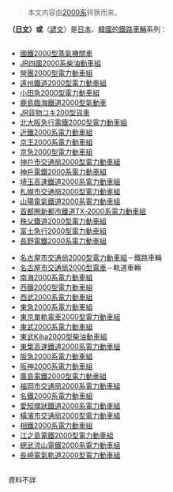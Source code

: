 > 本文内容由[2000系](https://zh.wikipedia.org/wiki/2000系)转换而来。


****（[日文](https://zh.wikipedia.org/wiki/日文 "wikilink")）或****（[諺文](../Page/諺文.md "wikilink")）是[日本](../Page/日本.md "wikilink")、[韓國的](https://zh.wikipedia.org/wiki/韓國 "wikilink")[鐵路車輛](../Page/鐵路車輛.md "wikilink")系列：

##

  - [國鐵2000型蒸氣機關車](https://zh.wikipedia.org/wiki/國鐵4500型蒸氣機關車#2000型 "wikilink")
  - [JR四國2000系柴油動車組](../Page/JR四國2000系柴油動車組.md "wikilink")
  - [營團2000型電力動車組](https://zh.wikipedia.org/wiki/營團2000型電力動車組 "wikilink")
  - [遠州鐵道2000型電力動車組](https://zh.wikipedia.org/wiki/遠州鐵道 "wikilink")
  - [小田急2000型電力動車組](https://zh.wikipedia.org/wiki/小田急2000型電力動車組 "wikilink")
  - [鹿島臨海鐵道2000型氣動車](https://zh.wikipedia.org/wiki/鹿島臨海鐵道 "wikilink")
  - [JR貨物コキ200型貨車](https://zh.wikipedia.org/wiki/JR貨物コキ200型貨車 "wikilink")
  - [北大阪急行電鐵2000型電力動車組](https://zh.wikipedia.org/wiki/北大阪急行電鐵2000型電力動車組 "wikilink")
  - [近鐵2000系電力動車組](https://zh.wikipedia.org/wiki/近鐵2000系電力動車組 "wikilink")
  - [京王2000系電力動車組](https://zh.wikipedia.org/wiki/京王2000系電力動車組 "wikilink")
  - [京急2000型電力動車組](https://zh.wikipedia.org/wiki/京急2000型電力動車組 "wikilink")
  - [神戶市交通局2000型電力動車組](https://zh.wikipedia.org/wiki/神戶市交通局2000型電力動車組 "wikilink")
  - [神戶電鐵2000系電力動車組](https://zh.wikipedia.org/wiki/神戶電鐵2000系電力動車組 "wikilink")
  - [埼玉高速鐵道2000系電力動車組](https://zh.wikipedia.org/wiki/埼玉高速鐵道2000系電力動車組 "wikilink")
  - [札幌市交通局2000型電力動車組](https://zh.wikipedia.org/wiki/札幌市交通局2000型電力動車組 "wikilink")
  - [山陽電氣鐵道2000系電力動車組](https://zh.wikipedia.org/wiki/山陽電氣鐵道2000系電力動車組 "wikilink")
  - [首都圈新都市鐵道TX-2000系電力動車組](https://zh.wikipedia.org/wiki/首都圈新都市鐵道TX-2000系電力動車組 "wikilink")
  - [秩父鐵道2000型電力動車組](https://zh.wikipedia.org/wiki/秩父鐵道2000型電力動車組 "wikilink")
  - [富士急行2000型電力動車組](https://zh.wikipedia.org/wiki/富士急行2000型電力動車組 "wikilink")
  - [長野電鐵2000系電力動車組](https://zh.wikipedia.org/wiki/長野電鐵2000系電力動車組 "wikilink")

<!-- end list -->

  - [名古屋市交通局2000型電力動車組](https://zh.wikipedia.org/wiki/名古屋市交通局2000型電力動車組 "wikilink")－鐵路車輛
  - [名古屋市交通局2000型電車](https://zh.wikipedia.org/wiki/名古屋市交通局2000型電車 "wikilink")－軌道車輛
  - [南海2000系電力動車組](https://zh.wikipedia.org/wiki/南海2000系電力動車組 "wikilink")
  - [西鐵2000型電力動車組](https://zh.wikipedia.org/wiki/西鐵2000型電力動車組 "wikilink")
  - [西武2000系電力動車組](https://zh.wikipedia.org/wiki/西武2000系電力動車組 "wikilink")
  - [東急2000系電力動車組](https://zh.wikipedia.org/wiki/東急2000系電力動車組 "wikilink")
  - [東京單軌電車2000型電力動車組](https://zh.wikipedia.org/wiki/東京單軌電車2000型電力動車組 "wikilink")
  - [東武2000系電力動車組](https://zh.wikipedia.org/wiki/東武2000系電力動車組 "wikilink")
  - [東武Kiha2000型柴油動車組](https://zh.wikipedia.org/wiki/東武Kiha2000型柴油動車組 "wikilink")
  - [東葉高速鐵道2000系電力動車組](https://zh.wikipedia.org/wiki/東葉高速鐵道2000系電力動車組 "wikilink")
  - [阪急2000系電力動車組](https://zh.wikipedia.org/wiki/阪急2000系電力動車組 "wikilink")
  - [阪神2000系電力動車組](https://zh.wikipedia.org/wiki/阪神2000系電力動車組 "wikilink")
  - [廣島電鐵2000型電力動車組](https://zh.wikipedia.org/wiki/廣島電鐵2000型電力動車組 "wikilink")
  - [福岡市交通局2000系電力動車組](https://zh.wikipedia.org/wiki/福岡市交通局2000系電力動車組 "wikilink")
  - [名鐵2000系電力動車組](https://zh.wikipedia.org/wiki/名鐵2000系電力動車組 "wikilink")
  - [愛知環狀鐵道2000系電力動車組](https://zh.wikipedia.org/wiki/愛知環狀鐵道 "wikilink")
  - [橫濱市交通局2000型電力動車組](https://zh.wikipedia.org/wiki/橫濱市交通局2000型電力動車組 "wikilink")
  - [相鐵2000系電力動車組](https://zh.wikipedia.org/wiki/相鐵2000系電力動車組 "wikilink")
  - [江之島電鐵2000型電力動車組](https://zh.wikipedia.org/wiki/江之島電鐵2000型電力動車組 "wikilink")
  - [總武流山電鐵2000系電力動車組](https://zh.wikipedia.org/wiki/總武流山電鐵2000系電力動車組 "wikilink")
  - [長崎電氣軌道2000型電力動車組](https://zh.wikipedia.org/wiki/長崎電氣軌道2000型電力動車組 "wikilink")

##

資料不詳
